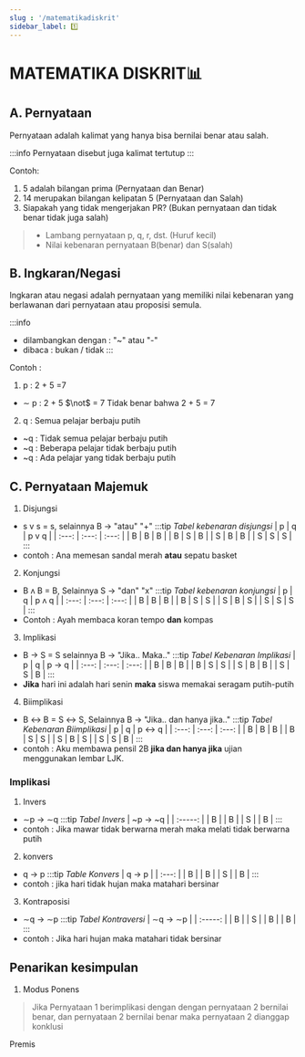 ```yaml
---
slug : '/matematikadiskrit'
sidebar_label: 1️⃣
---
```


# MATEMATIKA DISKRIT📊

## A. Pernyataan
Pernyataan adalah kalimat yang hanya bisa bernilai benar atau salah.

:::info
Pernyataan disebut juga kalimat tertutup
:::

Contoh:
1. 5 adalah bilangan prima (Pernyataan dan Benar)
2. 14 merupakan bilangan kelipatan 5 (Pernyataan dan Salah)
3. Siapakah yang tidak mengerjakan PR? (Bukan pernyataan dan tidak benar tidak juga salah)


>- Lambang pernyataan p, q, r, dst. (Huruf kecil)
>- Nilai kebenaran pernyataan B(benar) dan S(salah)

## B. Ingkaran/Negasi
Ingkaran atau negasi adalah pernyataan yang memiliki nilai kebenaran yang berlawanan dari pernyataan atau proposisi semula.

:::info
- dilambangkan dengan : "~" atau "-"
- dibaca : bukan / tidak
:::

Contoh : 
1. p : 2 + 5 =7
- $\sim$ p : 2 + 5 $\not$ = 7
Tidak benar bahwa 2 + 5 = 7

2. q : Semua pelajar berbaju putih 
- ~q : Tidak semua pelajar berbaju putih
- ~q : Beberapa pelajar tidak berbaju putih
- ~q : Ada pelajar yang tidak berbaju putih 

## C. Pernyataan Majemuk
1. Disjungsi
- s v s = s, selainnya B -> "atau" "+"
:::tip _Tabel kebenaran disjungsi_
|   p   |   q   | p v q |
| :---: | :---: | :---: |
|   B   |   B   |   B   |
|   B   |   S   |   B   |
|   S   |   B   |   B   |
|   S   |   S   |   S   |
:::
- contoh : Ana memesan sandal merah **atau** sepatu basket
2. Konjungsi
- B ʌ B = B, Selainnya S -> "dan" "x"
:::tip _Tabel kebenaran konjungsi_
|   p   |   q   | p ʌ q |
| :---: | :---: | :---: |
|   B   |   B   |   B   |
|   B   |   S   |   S   |
|   S   |   B   |   S   |
|   S   |   S   |   S   |
:::
- Contoh : Ayah membaca koran tempo **dan** kompas
3. Implikasi
- B $\to$ S = S selainnya B -> "Jika.. Maka.."
:::tip _Tabel Kebenaran Implikasi_
|   p   |   q   | p → q |
| :---: | :---: | :---: |
|   B   |   B   |   B   |
|   B   |   S   |   S   |
|   S   |   B   |   B   |
|   S   |   S   |   B   |
:::
- **Jika** hari ini adalah hari senin **maka** siswa memakai seragam putih-putih
4. Biimplikasi
- B ↔ B = S ↔ S, Selainnya B -> "Jika.. dan hanya jika.."
:::tip _Tabel Kebenaran Biimplikasi_
|   p   |   q   | p ↔ q |
| :---: | :---: | :---: |
|   B   |   B   |   B   |
|   B   |   S   |   S   |
|   S   |   B   |   S   |
|   S   |   S   |   B   |
:::
- contoh : Aku membawa pensil 2B **jika dan hanya jika** ujian menggunakan lembar LJK.

### Implikasi
1. Invers 
- $\sim$p → $\sim$q
:::tip _Tabel Invers_
| ~p → ~q |
| :-----: |
|    B    |
|    B    |
|    S    |
|    B    |
:::
- contoh : Jika mawar tidak berwarna merah maka melati tidak berwarna putih

2. konvers
- q $\to$ p
:::tip _Table Konvers_
| q → p |
| :---: |
|   B   |
|   B   |
|   S   |
|   B   |
:::
- contoh : jika hari tidak hujan maka matahari bersinar

3. Kontraposisi
- $\sim$q $\to$ $\sim$p
:::tip _Tabel Kontraversi_
| ∼q → ∼p |
| :-----: |
|    B    |
|    S    |
|    B    |
|    B    |
:::
- contoh :  Jika hari hujan maka matahari tidak bersinar

## Penarikan kesimpulan
1. Modus Ponens
>Jika Pernyataan 1 berimplikasi dengan dengan pernyataan 2 bernilai benar, dan pernyataan 2 bernilai benar maka pernyataan 2 dianggap konklusi

Premis